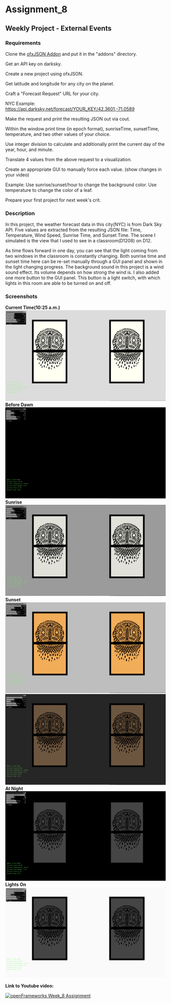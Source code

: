 # Assignment_8

## Weekly Project - External Events

### Requirements
Clone the [ofxJSON Addon](https://github.com/jeffcrouse/ofxJSON) and put it in the "addons" directory.

Get an API key on darksky.

Create a new project using ofxJSON.

Get latitude and longitude for any city on the planet.

Craft a "Forecast Request" URL for your city.

NYC Example: https://api.darksky.net/forecast/YOUR_KEY/42.3601,-71.0589

Make the request and print the resulting JSON out via cout.

Within the window print time (in epoch format), sunriseTime, sunsetTime, temperature, and two other values of your choice.

Use integer division to calculate and additionally print the current day of the year, hour, and minute. 

Translate 4 values from the above request to a visualization.

Create an appropriate GUI to manually force each value.  (show changes in your video)

Example: Use sunrise/sunset/hour to change the background color.  Use temperature to change the color of a leaf.

Prepare your first project for next week's crit.

### Description
In this project, the weather forecast data in this city(NYC) is from Dark Sky API. Five values are extracted from the resulting JSON file: Time, Temperature, Wind Speed, Sunrise Time, and Sunset Time. The scene I simulated is the view that I used to see in a classroom(D1208) on D12.

As time flows forward in one day, you can see that the light coming from two windows in the classroom is constantly changing. Both sunrise time and sunset time here can be re-set manually through a GUI panel and shown in the light changing progress. The background sound in this project is a wind sound effect. Its volume depends on how strong the wind is. I also added one more button to the GUI panel. This button is a light switch, with which lights in this room are able to be turned on and off.

### Screenshots
**Current Time(10:25 a.m.)**
![](images/1.png)
**Before Dawn**
![](images/2.png)
**Sunrise**
![](images/3.png)
**Sunset**
![](images/4.png)
![](images/5.png)
**At Night**
![](images/7.png)
**Lights On**
![](images/8.png)

**Link to Youtube video:**

[![openFrameworks Week_8 Assignment](http://img.youtube.com/vi/NNaKc5a7T5c/0.jpg)](http://www.youtube.com/watch?v=NNaKc5a7T5c)

